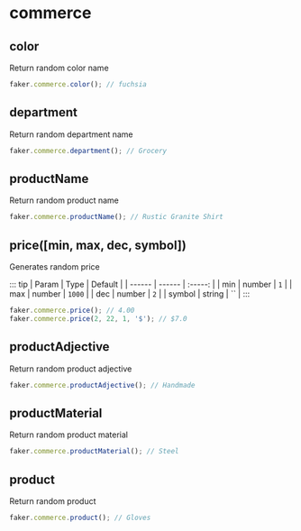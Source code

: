 # commerce

## color

Return random color name

```js
faker.commerce.color(); // fuchsia
```

## department

Return random department name

```js
faker.commerce.department(); // Grocery
```

## productName

Return random product name

```js
faker.commerce.productName(); // Rustic Granite Shirt
```

## price([min, max, dec, symbol])

Generates random price

::: tip
| Param  | Type   | Default |
| ------ | ------ | :-----: |
| min    | number |   `1`   |
| max    | number | `1000`  |
| dec    | number |   `2`   |
| symbol | string |   ``    |
:::

```js
faker.commerce.price(); // 4.00
faker.commerce.price(2, 22, 1, '$'); // $7.0
```

## productAdjective

Return random product adjective

```js
faker.commerce.productAdjective(); // Handmade
```

## productMaterial

Return random product material

```js
faker.commerce.productMaterial(); // Steel
```

## product

Return random product

```js
faker.commerce.product(); // Gloves
```